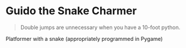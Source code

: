 # Guido the Snake Charmer

> Double jumps are unnecessary when you have a 10-foot python.

Platformer with a snake (appropriately programmed in Pygame)